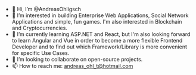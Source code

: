 - 👋 Hi, I’m @AndreasOhligsch
- 👀 I’m interested in building Enterprise Web Applications, Social Network Applications and simple, fun games. I'm also interested in Blockchain and Cryptocurrencies.
- 🌱 I’m currently learning ASP.NET and React, but I'm also looking forward to learn Angular and Vue in order to become a more flexible Frontend Developer and
to find out which Framework/Library is more convenient for specific Use Cases.
- 💞️ I’m looking to collaborate on open-source projects.
- 📫 How to reach me: andreas_ohl_t@hotmail.com

<!---
AndreasOhligsch/AndreasOhligsch is a ✨ special ✨ repository because its `README.md` (this file) appears on your GitHub profile.
You can click the Preview link to take a look at your changes.
--->
